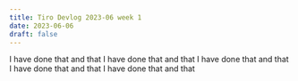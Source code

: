 ```yaml
---
title: Tiro Devlog 2023-06 week 1
date: 2023-06-06
draft: false
---
```

I have done that and that
I have done that and that
I have done that and that
I have done that and that
I have done that and that
